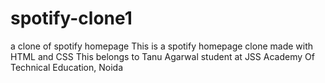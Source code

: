 # spotify-clone1
a clone of spotify homepage
This is a spotify homepage clone made with HTML and CSS
This belongs to Tanu Agarwal student at JSS Academy Of Technical Education, Noida
